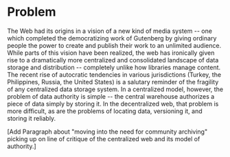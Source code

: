 # Problem

The Web had its origins in a vision of a new kind of media system -- one which completed the democratizing work of Gutenberg by giving ordinary people the power to create and publish their work to an unlimited audience. While parts of this vision have been realized, the web has ironically given rise to a dramatically more centralized and consolidated landscape of data storage and distribution -- completely unlike how libraries manage content. The recent rise of autocratic tendencies in various jurisdictions (Turkey, the Philippines, Russia, the United States) is a salutary reminder of the fragility of any centralized data storage system. In a centralized model, however, the problem of data authority is simple -- the central warehouse authorizes a piece of data simply by storing it. In the decentralized web, that problem is more difficult, as are the problems of locating data, versioning it, and storing it reliably.

[Add Paragraph about "moving into the need for community archiving" picking up on line of critique of the centralized web and its model of authority.]
